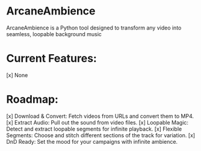 # ArcaneAmbience
ArcaneAmbience is a Python tool designed to transform any video into seamless, loopable background music

# Current Features:
[x] None

# Roadmap:
[x] Download & Convert: Fetch videos from URLs and convert them to MP4.
[x] Extract Audio: Pull out the sound from video files.
[x] Loopable Magic: Detect and extract loopable segments for infinite playback.
[x] Flexible Segments: Choose and stitch different sections of the track for variation.
[x] DnD Ready: Set the mood for your campaigns with infinite ambience.
